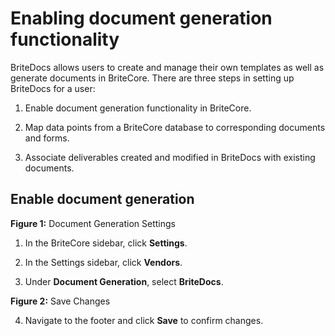 # Enabling document generation functionality

BriteDocs allows users to create and manage their own templates as well as  generate documents in BriteCore. There are three steps in setting up BriteDocs for a user: 

1. Enable document generation functionality in BriteCore.

2. Map data points from a BriteCore database to corresponding documents and forms. 

3. Associate deliverables created and modified in BriteDocs with existing documents. 

## Enable document generation

<!--![image alt text]({{ site.url }}/public/bJb52k0Nhywmx8xE4WaTQ_img_0.png)-->
**Figure 1:** Document Generation Settings

1. In the BriteCore sidebar, click **Settings**. 

2. In the Settings sidebar, click **Vendors**.

3. Under **Document Generation**, select **BriteDocs**.

<!-- ![image alt text]({{ site.url }}/public/bJb52k0Nhywmx8xE4WaTQ_img_1.png)-->
**Figure 2:** Save Changes

4. Navigate to the footer and click **Save** to confirm changes.

